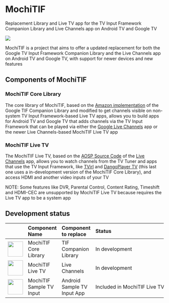 # MochiTIF
Replacement Library and Live TV app for the TV Input Framework Companion Library and Live Channels app on Android TV and Google TV

<img src="https://brunochanrio.github.io/MochiTIF/MochiTIF_Logo.png"/>

MochiTIF is a project that aims to offer a updated replacement for both the Google TV Input Framework Companion Library and the Live Channels app on Android TV and Google TV, with support for newer devices and new features

## Components of MochiTIF

### MochiTIF Core Library
The core library of MochiTIF, based on the <a href="https://github.com/amzn/ftv-livetv-sample-tv-app/tree/master/AndroidTvSampleInput/library">Amazon implementation</a> of the Google TIF Companion Library and modified to get channels visible on non-system TV Input Framework-based Live TV apps, allows you to build apps for Android TV and Google TV that adds channels via the TV Input Framework that can be played via either the <a href="https://play.google.com/store/apps/details?id=com.google.android.tv">Google Live Channels</a> app or the newer Live Channels-based MochiTIF Live TV app

### MochiTIF Live TV
The MochiTIF Live TV, based on the <a href="https://android.googlesource.com/platform/packages/apps/TV/">AOSP Source Code</a> of the <a href="https://play.google.com/store/apps/details?id=com.google.android.tv">Live Channels</a> app, allows you to watch channels from the TV Tuner and apps that use the TV Input Framework, like <a href="https://play.google.com/store/apps/details?id=by.stari4ek.tvirl">TVirl</a> and <a href="https://github.com/brunochanrio/DangoPlayer-TV">DangoPlayer TV</a> (this last one uses a in-development version of the MochiTIF Core Library), and access HDMI and another video inputs of your TV

NOTE: Some features like DVR, Parental Control, Content Rating, Timeshift and HDMI-CEC are unsupported by MochiTIF Live TV because requires the Live TV app to be a system app

## Development status
<table>
  <thead>
    <tr><th align="left"></th><th align="left">Component Name</th><th align="left">Component to replace</th><th align="left">Status</th><th align="left">Download</th></tr>
  </thead>
  <tbody>
    <tr><td><img width="48" height="48" src="https://brunochanrio.github.io/MochiTIF/MochiTIF_Icon.png"/></td><td>MochiTIF Core Library</td><td>TIF Companion Library</td><td nowrap>In development</td><td></td></tr>
    <tr><td><img width="48" height="48" src="https://brunochanrio.github.io/MochiTIF/LiveTV_PS_Icon.png"/></td><td>MochiTIF Live TV</td><td>Live Channels</td><td nowrap>In development</td><td></td></tr>
        <tr><td><img width="48" height="48" src="https://brunochanrio.github.io/MochiTIF/Android_Icon.png"/></td><td>MochiTIF Sample TV Input</td><td>Android Sample TV Input App</td><td nowrap>Included in MochiTIF Live TV App</td><td></td></tr>
  </tbody>
</table>
